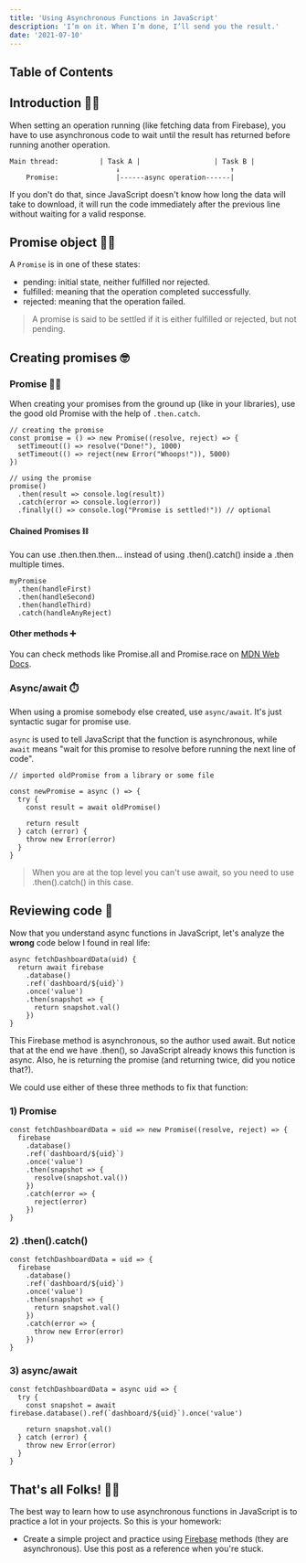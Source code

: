 ```yaml
---
title: 'Using Asynchronous Functions in JavaScript'
description: 'I’m on it. When I’m done, I’ll send you the result.'
date: '2021-07-10'
---
```


## Table of Contents

## Introduction <span class="emoji">👋🏻</span>

When setting an operation running (like fetching data from Firebase), you have to use asynchronous code to wait until the result has returned before running another operation.

```markup
Main thread:          | Task A |                  | Task B |
                          ↓                           ↑
    Promise:              |------async operation------|
```

If you don't do that, since JavaScript doesn't know how long the data will take to download, it will run the code immediately after the previous line without waiting for a valid response.

## Promise object <span class="emoji">🙏🏻</span>

A `Promise` is in one of these states:

- pending: initial state, neither fulfilled nor rejected.
- fulfilled: meaning that the operation completed successfully.
- rejected: meaning that the operation failed.

> A promise is said to be settled if it is either fulfilled or rejected, but not pending.

## Creating promises <span class="emoji">🤓</span>

### Promise <span class="emoji">🧓🏻</span>

When creating your promises from the ground up (like in your libraries), use the good old Promise with the help of `.then.catch`.

```js[class="line-numbers"]
// creating the promise
const promise = () => new Promise((resolve, reject) => {
  setTimeout(() => resolve("Done!"), 1000)
  setTimeout(() => reject(new Error("Whoops!")), 5000)
})

// using the promise
promise()
  .then(result => console.log(result))
  .catch(error => console.log(error))
  .finally(() => console.log("Promise is settled!")) // optional
```

#### Chained Promises <span class="emoji">⛓️</span>

You can use .then.then.then... instead of using .then().catch() inside a .then multiple times.

```js[class="line-numbers"]
myPromise
  .then(handleFirst)
  .then(handleSecond)
  .then(handleThird)
  .catch(handleAnyReject)
```

#### Other methods <span class="emoji">➕</span>

You can check methods like Promise.all and Promise.race on [MDN Web Docs](https://developer.mozilla.org/en-US/docs/Web/JavaScript/Reference/Global_Objects/Promise#static_methods).

### Async/await <span class="emoji">⏱️</span>

When using a promise somebody else created, use `async/await`. It's just syntactic sugar for promise use.

`async` is used to tell JavaScript that the function is asynchronous, while `await` means "wait for this promise to resolve before running the next line of code".

```js[class="line-numbers"]
// imported oldPromise from a library or some file

const newPromise = async () => {
  try {
    const result = await oldPromise()

    return result
  } catch (error) {
    throw new Error(error)
  }
}
```

> When you are at the top level you can't use await, so you need to use .then().catch() in this case.

## Reviewing code <span class="emoji">🧠</span>

Now that you understand async functions in JavaScript, let's analyze the **wrong** code below I found in real life:

```js[class="line-numbers"]
async fetchDashboardData(uid) {
  return await firebase
    .database()
    .ref(`dashboard/${uid}`)
    .once('value')
    .then(snapshot => {
      return snapshot.val()
    })
}
```

This Firebase method is asynchronous, so the author used await. But notice that at the end we have .then(), so JavaScript already knows this function is async. Also, he is returning the promise (and returning twice, did you notice that?).

We could use either of these three methods to fix that function:

### 1) Promise

```js[class="line-numbers"]
const fetchDashboardData = uid => new Promise((resolve, reject) => {
  firebase
    .database()
    .ref(`dashboard/${uid}`)
    .once('value')
    .then(snapshot => {
      resolve(snapshot.val())
    })
    .catch(error => {
      reject(error)
    })
}
```

### 2) .then().catch()

```js[class="line-numbers"]
const fetchDashboardData = uid => {
  firebase
    .database()
    .ref(`dashboard/${uid}`)
    .once('value')
    .then(snapshot => {
      return snapshot.val()
    })
    .catch(error => {
      throw new Error(error)
    })
}
```

### 3) async/await

```js[class="line-numbers"]
const fetchDashboardData = async uid => {
  try {
    const snapshot = await firebase.database().ref(`dashboard/${uid}`).once('value')

    return snapshot.val()
  } catch (error) {
    throw new Error(error)
  }
}
```

## That's all Folks! <span class="emoji">🐰🥕</span>

The best way to learn how to use asynchronous functions in JavaScript is to practice a lot in your projects. So this is your homework:

- Create a simple project and practice using [Firebase](https://firebase.google.com/) methods (they are asynchronous). Use this post as a reference when you're stuck.
